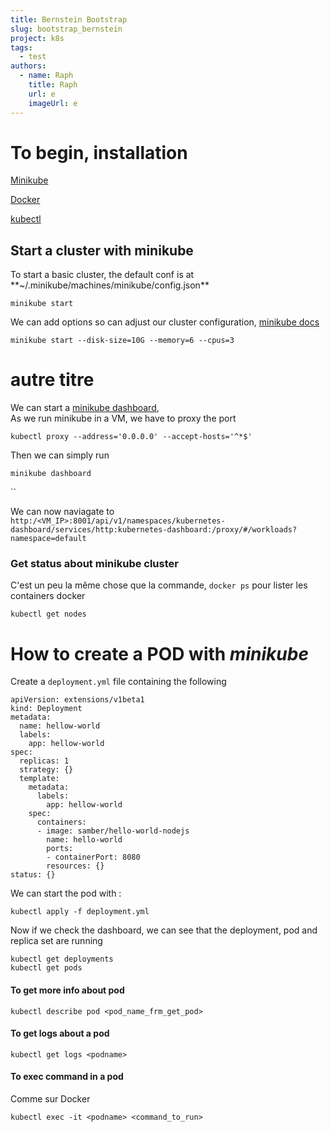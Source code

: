 ```yaml
---
title: Bernstein Bootstrap
slug: bootstrap_bernstein
project: k8s
tags:
  - test
authors:
  - name: Raph
    title: Raph
    url: e
    imageUrl: e
---
```

# To begin, installation

[Minikube](https://kubernetes.io/fr/docs/tasks/tools/install-minikube/) 

[Docker](https://docs.docker.com/engine/install/debian/)

[kubectl](https://kubernetes.io/fr/docs/tasks/tools/install-kubectl/)

## Start a cluster with minikube[](https://kubernetes.io/fr/docs/tasks/tools/install-kubectl/)

To start a basic cluster, the default conf is at \*\*~/.minikube/machines/minikube/config.json\*\*

```
minikube start
```

We can add options so can adjust our cluster configuration, [minikube docs](https://minikube.sigs.k8s.io/docs/commands/start/)

```
minikube start --disk-size=10G --memory=6 --cpus=3
```

# autre titre

We can start a [minikube dashboard](https://minikube.sigs.k8s.io/docs/commands/dashboard/), ⁣\
As we run minikube in a VM, we have to proxy the port

```
kubectl proxy --address='0.0.0.0' --accept-hosts='^*$'
```

Then we can simply run

```
minikube dashboard
```

``

We can now naviagate to `http:/<VM_IP>:8001/api/v1/namespaces/kubernetes-dashboard/services/http:kubernetes-dashboard:/proxy/#/workloads?namespace=default`

### Get status about minikube cluster

C'est un peu la même chose que la commande, `docker ps` pour lister les containers docker

```
kubectl get nodes
```

# How to create a POD with *minikube*

Create a `deployment.yml` file containing the following

```
apiVersion: extensions/v1beta1
kind: Deployment
metadata:
  name: hellow-world
  labels:
    app: hellow-world
spec:
  replicas: 1
  strategy: {}
  template:
    metadata:
      labels:
        app: hellow-world
    spec:
      containers:
      - image: samber/hello-world-nodejs
        name: hello-world
        ports:
        - containerPort: 8080
        resources: {}
status: {}
```

We can start the pod with :

```
kubectl apply -f deployment.yml
```

Now if we check the dashboard, we can see that the deployment, pod and replica set are running

```
kubectl get deployments
kubectl get pods
```

#### To get more info about pod

```shell
kubectl describe pod <pod_name_frm_get_pod>
```

#### To get logs about a pod

```
kubectl get logs <podname>
```

#### To exec command in a pod

Comme sur Docker

```
kubectl exec -it <podname> <command_to_run>
```